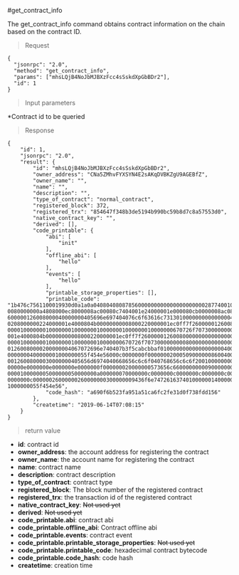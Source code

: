 #get_contract_info

The get_contract_info command obtains contract information on the chain based on the contract ID.

> Request
```
{
  "jsonrpc": "2.0",
  "method": "get_contract_info",
  "params": ["mhsLQjB4NoJbMJBXzFcc4sSskdXpGbBDr2"],
  "id": 1
}
```

> Input parameters

*Contract id to be queried

>Response

```
{
    "id": 1,
    "jsonrpc": "2.0",
    "result": {
        "id": "mhsLQjB4NoJbMJBXzFcc4sSskdXpGbBDr2",
        "owner_address": "CNa5ZMhvFYXSYN4E2sAKqDVBKZgU9AGEBfZ",
        "owner_name": "",
        "name": "",
        "description": "",
        "type_of_contract": "normal_contract",
        "registered_block": 372,
        "registered_trx": "854647f348b3de5194b990bc59b8d7c8a57553d0",
        "native_contract_key": "",
        "derived": [],
        "code_printable": {
            "abi": [
                "init"
            ],
            "offline_abi": [
                "hello"
            ],
            "events": [
                "hello"
            ],
            "printable_storage_properties": [],
            "printable_code": "1b476c7561100019930d0a1a0a0408040808785600000000000000000000028774001000000000000000000000205140000002c0000006c4000 0080000000a4808000ec8000008ac00080c7404001e24000001e000080cb0000008ac08080c7404001074140011c0100020d814002cac04002ecc000008ac08081a 600000126008000040000000405696e697404076c6f63616c7313010000000000000004068656c6c6f010000000100040000000001000000010000000100 0208000000224000001e4000804b00000000008000220000001ec0ff7f2600000126008000000000000000000000000000008000000010000000100000001000 0000100000001000000010000000100000001000000010000000670726f707300000000080000000000000000010000000100000001000208000000224000 001e4000804b00000000008000220000001ec0ff7f2600000126008000000000000000000000000000080000000100000001000000010000000100000001000 000010000000100000001000000010000000670726f707300000000080000000000000000070000000a000000010003040000004600400081400000644000 01260080000200000004067072696e740407b3f5cabcbbaf0100000000000000000040000000800000008000000080000000a000000010000000573656c6600 0000000400000001000000055f454e56000c0000000f0000000200050900000086004000c140000000018000a440800181800000c00080009dc00001a6000 00126008000030000000405656d6974040668656c6c6f040768656c6c6f2001000000000000000000090000000d0000000d0000000d0000000d0000000d0000000e00 00000e0000000e0000000e0000000f000000020000000573656c66000000000900000004617267000000000900000001000000055f454e561400000001000 0000100000005000000050000000a000000070000000c0000000c0000000c0000000c0000000c0000000c0000000c0000000c0000000c0000000c0000000f 0000000c00000026000000260000000300000009436f6e747261637401000000140000000853746f726167650200000014000000024d04000000140000000 1000000055f454e56",
            "code_hash": "a690f6b523fa951a51ca6fc2fe31d0f738fdd156"
        },
        "createtime": "2019-06-14T07:08:15"
    }
}
```

> return value

- **id**: contract id
- **owner_address**: the account address for registering the contract
- **owner_name**: the account name for registering the contract
- **name**: contract name
- **description**: contract description
- **type_of_contract**: contract type
- **registered_block**: The block number of the registered contract
- **registered_trx**: the transaction id of the registered contract
- **native_contract_key**: ~~Not used yet~~
- **derived**: ~~Not used yet~~
- **code_printable.abi**: contract abi
- **code_printable.offline_abi**: Contract offline abi
- **code_printable.events**: contract event
- **code_printable.printable_storage_properties**: ~~Not used yet~~
- **code_printable.printable_code**: hexadecimal contract bytecode
- **code_printable.code_hash**: code hash
- **createtime**: creation time